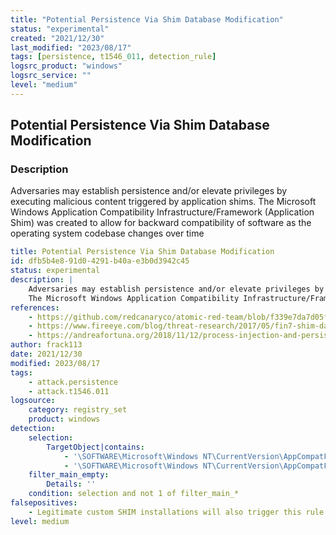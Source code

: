 ```yaml
---
title: "Potential Persistence Via Shim Database Modification"
status: "experimental"
created: "2021/12/30"
last_modified: "2023/08/17"
tags: [persistence, t1546_011, detection_rule]
logsrc_product: "windows"
logsrc_service: ""
level: "medium"
---
```


## Potential Persistence Via Shim Database Modification

### Description

Adversaries may establish persistence and/or elevate privileges by executing malicious content triggered by application shims.
The Microsoft Windows Application Compatibility Infrastructure/Framework (Application Shim) was created to allow for backward compatibility of software as the operating system codebase changes over time


```yml
title: Potential Persistence Via Shim Database Modification
id: dfb5b4e8-91d0-4291-b40a-e3b0d3942c45
status: experimental
description: |
    Adversaries may establish persistence and/or elevate privileges by executing malicious content triggered by application shims.
    The Microsoft Windows Application Compatibility Infrastructure/Framework (Application Shim) was created to allow for backward compatibility of software as the operating system codebase changes over time
references:
    - https://github.com/redcanaryco/atomic-red-team/blob/f339e7da7d05f6057fdfcdd3742bfcf365fee2a9/atomics/T1546.011/T1546.011.md#atomic-test-3---registry-key-creation-andor-modification-events-for-sdb
    - https://www.fireeye.com/blog/threat-research/2017/05/fin7-shim-databases-persistence.html
    - https://andreafortuna.org/2018/11/12/process-injection-and-persistence-using-application-shimming/
author: frack113
date: 2021/12/30
modified: 2023/08/17
tags:
    - attack.persistence
    - attack.t1546.011
logsource:
    category: registry_set
    product: windows
detection:
    selection:
        TargetObject|contains:
            - '\SOFTWARE\Microsoft\Windows NT\CurrentVersion\AppCompatFlags\InstalledSDB\'
            - '\SOFTWARE\Microsoft\Windows NT\CurrentVersion\AppCompatFlags\Custom\'
    filter_main_empty:
        Details: ''
    condition: selection and not 1 of filter_main_*
falsepositives:
    - Legitimate custom SHIM installations will also trigger this rule
level: medium

```
